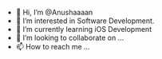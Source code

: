 - 👋 Hi, I’m @Anushaaaan
- 👀 I’m interested in Software Development.
- 🌱 I’m currently learning iOS Development
- 💞️ I’m looking to collaborate on ...
- 📫 How to reach me ...

<!---
Anushaaaan/Anushaaaan is a ✨ special ✨ repository because its `README.md` (this file) appears on your GitHub profile.
You can click the Preview link to take a look at your changes.
--->

